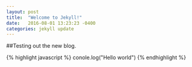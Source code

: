 ```yaml
---
layout: post
title:  "Welcome to Jekyll!"
date:   2016-08-01 13:23:23 -0400
categories: jekyll update
---
```


##Testing out the new blog.


{% highlight javascript %}
conole.log("Hello world")
{% endhighlight %}

